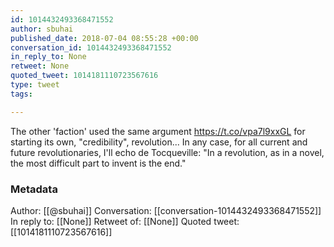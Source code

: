 ```yaml
---
id: 1014432493368471552
author: sbuhai
published_date: 2018-07-04 08:55:28 +00:00
conversation_id: 1014432493368471552
in_reply_to: None
retweet: None
quoted_tweet: 1014181110723567616
type: tweet
tags:

---
```


The other 'faction' used the same argument https://t.co/vpa7l9xxGL for starting its own, "credibility", revolution...
In any case, for all current and future revolutionaries, I'll echo de Tocqueville: "In a revolution, as in a novel, the most difficult part to invent is the end."

### Metadata

Author: [[@sbuhai]]
Conversation: [[conversation-1014432493368471552]]
In reply to: [[None]]
Retweet of: [[None]]
Quoted tweet: [[1014181110723567616]]

